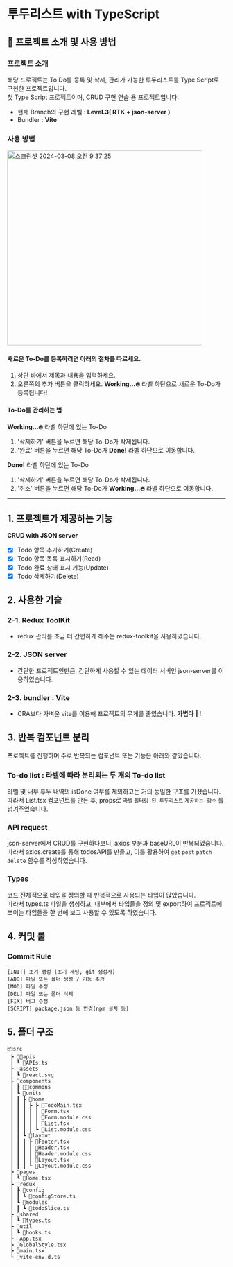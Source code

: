 # 투두리스트 with TypeScript
## 📖 프로젝트 소개 및 사용 방법

### 프로젝트 소개
해당 프로젝트는 To Do를 등록 및 삭제, 관리가 가능한 투두리스트를 Type Script로 구현한 프로젝트입니다.<br/>
첫 Type Script 프로젝트이며, CRUD 구현 연습 용 프로젝트입니다.
- 현재 Branch의 구현 레벨 : **Level.3( RTK + json-server )<br/>**
- Bundler : **Vite**

### 사용 방법
<img width="450" alt="스크린샷 2024-03-08 오전 9 37 25" src="https://github.com/ketchup0211/TypeScript-ToDoList/assets/69431340/24c20db4-b788-47ad-a14f-231349ae8d66">

#### 새로운 To-Do를 등록하려면 아래의 절차를 따르세요.
<ol>
  <li>상단 바에서 제목과 내용을 입력하세요.</li>
  <li>오른쪽의 추가 버튼을 클릭하세요. <b>Working...🔥</b> 라벨 하단으로 새로운 To-Do가 등록됩니다!</li>
</ol>

#### To-Do를 관리하는 법
<b>Working...🔥</b> 라벨 하단에 있는 To-Do
<ol> 
  <li>'삭제하기' 버튼을 누르면 해당 To-Do가 삭제됩니다.</li>
  <li>'완료' 버튼을 누르면 해당 To-Do가 <b>Done!</b> 라벨 하단으로 이동합니다.</li>
</ol>
<b>Done!</b> 라벨 하단에 있는 To-Do
<ol> 
  <li>'삭제하기' 버튼을 누르면 해당 To-Do가 삭제됩니다.</li>
  <li>'취소' 버튼을 누르면 해당 To-Do가 <b>Working...🔥</b> 라벨 하단으로 이동합니다.</li>
</ol>

---
## 1. 프로젝트가 제공하는 기능
**CRUD with JSON server**
- [x] Todo 항목 추가하기(Create)
- [x] Todo 항목 목록 표시하기(Read)
- [x] Todo 완료 상태 표시 기능(Update)
- [x] Todo 삭제하기(Delete)
      
## 2. 사용한 기술

### 2-1. Redux ToolKit
- redux 관리를 조금 더 간편하게 해주는 redux-toolkit을 사용하였습니다.

### 2-2. JSON server
- 간단한 프로젝트인만큼, 간단하게 사용할 수 있는 데이터 서버인 json-server를 이용하였습니다.

### 2-3. bundler : Vite
- CRA보다 가벼운 vite를 이용해 프로젝트의 무게를 줄였습니다. **가볍다 🎉!**

## 3. 반복 컴포넌트 분리
프로젝트를 진행하며 주로 반복되는 컴포넌트 또는 기능은 아래와 같았습니다.

### To-do list : 라벨에 따라 분리되는 두 개의 To-do list
라벨 및 내부 투두 내역의 isDone 여부를 제외하고는 거의 동일한 구조를 가졌습니다.<br/>
따라서 List.tsx 컴포넌트를 만든 후, props로 `라벨` `필터링 된 투두리스트` `제공하는 함수` 를 넘겨주었습니다.

### API request
json-server에서 CRUD를 구현하다보니, axios 부분과 baseURL이 반복되었습니다.<br/>
따라서 axios.create를 통해 todosAPI를 만들고, 이를 활용하여 `get` `post` `patch` `delete` 함수를 작성하였습니다. 

### Types
코드 전체적으로 타입을 정의할 때 반복적으로 사용되는 타입이 많았습니다. <br/>
따라서 types.ts 파일을 생성하고, 내부에서 타입들을 정의 및 export하여 프로젝트에 쓰이는 타입들을 한 번에 보고 사용할 수 있도록 하였습니다.

## 4. 커밋 룰

### Commit Rule
```
[INIT] 초기 생성 (초기 세팅, git 생성자)
[ADD] 파일 또는 폴더 생성 / 기능 추가
[MOD] 파일 수정
[DEL] 파일 또는 폴더 삭제
[FIX] 버그 수정
[SCRIPT] package.json 등 변경(npm 설치 등)
```

## 5. 폴더 구조
```
📦src
 ┣ 📂apis
 ┃ ┗ 📜APIs.ts
 ┣ 📂assets
 ┃ ┗ 📜react.svg
 ┣ 📂components
 ┃ ┣ 📂commons
 ┃ ┗ 📂units
 ┃ ┃ ┣ 📂home
 ┃ ┃ ┃ ┣ ┣ 📜TodoMain.tsx
 ┃ ┃ ┃ ┃ ┃ 📜Form.tsx
 ┃ ┃ ┃ ┃ ┃ 📜Form.module.css
 ┃ ┃ ┃ ┃ ┃ 📜List.tsx
 ┃ ┃ ┃ ┃ ┗ 📜List.module.css
 ┃ ┃ ┗ 📂layout
 ┃ ┃ ┃ ┣ 📜Footer.tsx
 ┃ ┃ ┃ ┃ 📜Header.tsx
 ┃ ┃ ┃ ┃ 📜Header.module.css
 ┃ ┃ ┃ ┃ 📜Layout.tsx
 ┃ ┃ ┃ ┗ 📜Layout.module.css
 ┣ 📂pages
 ┃ ┗ 📜Home.tsx
 ┣ 📂redux
 ┃ ┣ 📂config
 ┃ ┃ ┗ 📜configStore.ts
 ┃ ┗ 📂modules
 ┃ ┃ ┗ 📜todoSlice.ts
 ┣ 📂shared
 ┃ ┗ 📜types.ts
 ┣ 📂util
 ┃ ┗ 📜hooks.ts
 ┣ 📜App.tsx
 ┣ 📜GlobalStyle.tsx
 ┣ 📜main.tsx
 ┗ 📜vite-env.d.ts
```

